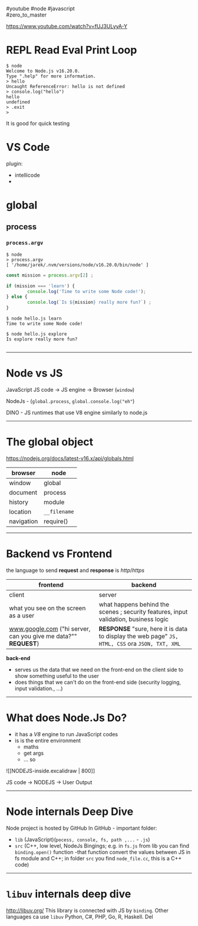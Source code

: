 #youtube  #node #javascript  
#zero_to_master 

https://www.youtube.com/watch?v=fUJ3ULyyA-Y

# REPL Read Eval Print Loop
```node
$ node
Welcome to Node.js v16.20.0.
Type ".help" for more information.
> hello
Uncaught ReferenceError: hello is not defined
> console.log("hello")
hello
undefined
> .exit
> 

```

It is good for quick testing

# VS Code
plugin:
- intellicode
- 

# global
## process
### `process.argv`
```node
$ node
> process.argv
[ '/home/jarek/.nvm/versions/node/v16.20.0/bin/node' ]
```


```js
const mission = process.argv[2] ;

if (mission === 'learn') {
        console.log('Time to write some Node code!');
} else {
        console.log(`Is ${mission} really more fun?`) ;
}
```

```node
$ node hello.js learn
Time to write some Node code!

$ node hello.js explore
Is explore really more fun?


```

------
# Node vs JS
JavaScript
JS code -> JS engine -> Browser (`window`)

NodeJs - (`global.process`, `global.console.log("eh"`)

DINO - JS runtimes that use V8 engine similarly to node.js

------
# The global object
https://nodejs.org/docs/latest-v16.x/api/globals.html

browser | node 
---  | ---
window | global
document | process
history | module
location | `__filename`
navigation | require()


-------
# Backend vs Frontend

the language to send **request** and **response** is *http*/*https*

frontend | backend
-- | --
client  | server
what you see on the screen as a user | what happens behind the scenes ; security features, input validation, business logic
www.google.com ("hi server, can you give me data?"" **REQUEST**) | **RESPONSE** "sure, here it is data to display the web page" `JS, HTML, CSS` ora `JSON, TXT, XML`

**back-end** 
- serves us the data that we need on the front-end  on the client side to show something useful to the user 
- does things that we can't do on the front-end side (security logging, input validation., ...)

--------
# What does Node.Js Do?
- it has a *V8* engine to run JavaScript codes
- is is the entire environment
	- maths
	- get args
	- ...
 so 
 
![[NODEJS-inside.excalidraw | 800]]

JS code -> NODEJS -> User Output

------
# Node internals Deep Dive
Node project is hosted by GitHub
In GitHub - important folder:
- `lib`     (JavaScript)(`pocess, console, fs, path ,...` - `.js`)
- `src`    (C++, low level, NodeJs Bingings; e.g. in `fs.js` from lib you can find `binding.open()` function -that function convert the values between JS in fs  module  and C++; in folder `src` you find `node_file.cc`, this is a C++ code)   

--------
# `libuv` internals deep dive
http://libuv.org/
This library is connected with JS by `binding`. Other languages ca use `libuv`
Python, C#, PHP, Go, R, Haskell. Del

































